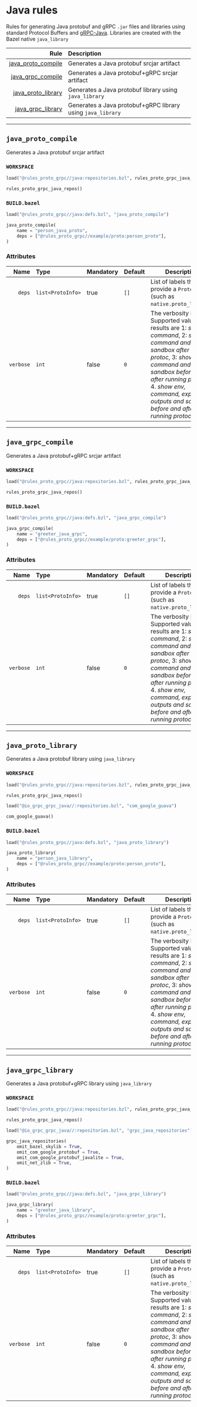 # Java rules

Rules for generating Java protobuf and gRPC `.jar` files and libraries using standard Protocol Buffers and [gRPC-Java](https://github.com/grpc/grpc-java). Libraries are created with the Bazel native `java_library`

| Rule | Description |
| ---: | :--- |
| [java_proto_compile](#java_proto_compile) | Generates a Java protobuf srcjar artifact |
| [java_grpc_compile](#java_grpc_compile) | Generates a Java protobuf+gRPC srcjar artifact |
| [java_proto_library](#java_proto_library) | Generates a Java protobuf library using `java_library` |
| [java_grpc_library](#java_grpc_library) | Generates a Java protobuf+gRPC library using `java_library` |

---

## `java_proto_compile`

Generates a Java protobuf srcjar artifact

### `WORKSPACE`

```python
load("@rules_proto_grpc//java:repositories.bzl", rules_proto_grpc_java_repos="java_repos")

rules_proto_grpc_java_repos()
```

### `BUILD.bazel`

```python
load("@rules_proto_grpc//java:defs.bzl", "java_proto_compile")

java_proto_compile(
    name = "person_java_proto",
    deps = ["@rules_proto_grpc//example/proto:person_proto"],
)
```

### Attributes

| Name | Type | Mandatory | Default | Description |
| ---: | :--- | --------- | ------- | ----------- |
| `deps` | `list<ProtoInfo>` | true | `[]`    | List of labels that provide a `ProtoInfo` (such as `native.proto_library`)          |
| `verbose` | `int` | false | `0`    | The verbosity level. Supported values and results are 1: *show command*, 2: *show command and sandbox after running protoc*, 3: *show command and sandbox before and after running protoc*, 4. *show env, command, expected outputs and sandbox before and after running protoc*          |

---

## `java_grpc_compile`

Generates a Java protobuf+gRPC srcjar artifact

### `WORKSPACE`

```python
load("@rules_proto_grpc//java:repositories.bzl", rules_proto_grpc_java_repos="java_repos")

rules_proto_grpc_java_repos()
```

### `BUILD.bazel`

```python
load("@rules_proto_grpc//java:defs.bzl", "java_grpc_compile")

java_grpc_compile(
    name = "greeter_java_grpc",
    deps = ["@rules_proto_grpc//example/proto:greeter_grpc"],
)
```

### Attributes

| Name | Type | Mandatory | Default | Description |
| ---: | :--- | --------- | ------- | ----------- |
| `deps` | `list<ProtoInfo>` | true | `[]`    | List of labels that provide a `ProtoInfo` (such as `native.proto_library`)          |
| `verbose` | `int` | false | `0`    | The verbosity level. Supported values and results are 1: *show command*, 2: *show command and sandbox after running protoc*, 3: *show command and sandbox before and after running protoc*, 4. *show env, command, expected outputs and sandbox before and after running protoc*          |

---

## `java_proto_library`

Generates a Java protobuf library using `java_library`

### `WORKSPACE`

```python
load("@rules_proto_grpc//java:repositories.bzl", rules_proto_grpc_java_repos="java_repos")

rules_proto_grpc_java_repos()

load("@io_grpc_grpc_java//:repositories.bzl", "com_google_guava")

com_google_guava()
```

### `BUILD.bazel`

```python
load("@rules_proto_grpc//java:defs.bzl", "java_proto_library")

java_proto_library(
    name = "person_java_library",
    deps = ["@rules_proto_grpc//example/proto:person_proto"],
)
```

### Attributes

| Name | Type | Mandatory | Default | Description |
| ---: | :--- | --------- | ------- | ----------- |
| `deps` | `list<ProtoInfo>` | true | `[]`    | List of labels that provide a `ProtoInfo` (such as `native.proto_library`)          |
| `verbose` | `int` | false | `0`    | The verbosity level. Supported values and results are 1: *show command*, 2: *show command and sandbox after running protoc*, 3: *show command and sandbox before and after running protoc*, 4. *show env, command, expected outputs and sandbox before and after running protoc*          |

---

## `java_grpc_library`

Generates a Java protobuf+gRPC library using `java_library`

### `WORKSPACE`

```python
load("@rules_proto_grpc//java:repositories.bzl", rules_proto_grpc_java_repos="java_repos")

rules_proto_grpc_java_repos()

load("@io_grpc_grpc_java//:repositories.bzl", "grpc_java_repositories")

grpc_java_repositories(
    omit_bazel_skylib = True,
    omit_com_google_protobuf = True,
    omit_com_google_protobuf_javalite = True,
    omit_net_zlib = True,
)
```

### `BUILD.bazel`

```python
load("@rules_proto_grpc//java:defs.bzl", "java_grpc_library")

java_grpc_library(
    name = "greeter_java_library",
    deps = ["@rules_proto_grpc//example/proto:greeter_grpc"],
)
```

### Attributes

| Name | Type | Mandatory | Default | Description |
| ---: | :--- | --------- | ------- | ----------- |
| `deps` | `list<ProtoInfo>` | true | `[]`    | List of labels that provide a `ProtoInfo` (such as `native.proto_library`)          |
| `verbose` | `int` | false | `0`    | The verbosity level. Supported values and results are 1: *show command*, 2: *show command and sandbox after running protoc*, 3: *show command and sandbox before and after running protoc*, 4. *show env, command, expected outputs and sandbox before and after running protoc*          |
